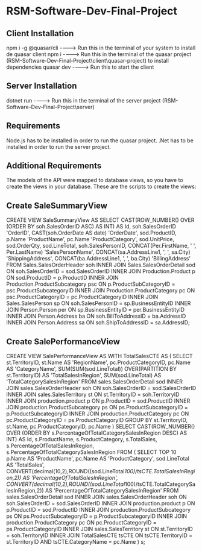 # RSM-Software-Dev-Final-Project

## Client Installation
npm i -g @quasar/cli ----> Run this in the terminal of your system to install de quasar client
npm i ----> Run this in the terminal of the quasar project (RSM-Software-Dev-Final-Project\client\quasar-project) to install dependencies
quasar dev ----> Run this to start the client

## Server Installation
dotnet run ----> Run this in the terminal of the server project (RSM-Software-Dev-Final-Project\server)

## Requirements
Node.js has to be installed in order to run the quasar project.
.Net has to be installed in order to run the server project.

## Additional Requirements
The models of the API were mapped to database views, so you have to create the views in your database. These are the scripts to create the views:

## Create SaleSummaryView
CREATE VIEW SaleSummaryView
AS
SELECT
CAST(ROW_NUMBER() OVER (ORDER BY soh.SalesOrderID ASC) AS INT) AS Id,
soh.SalesOrderID 'OrderID', CAST(soh.OrderDate AS date) 'OrderDate', sod.ProductID, p.Name 'ProductName', pc.Name 'ProductCategory',
sod.UnitPrice, sod.OrderQty, sod.LineTotal, soh.SalesPersonID, CONCAT(Per.FirstName, ' ', Per.LastName) 'SalesPersonName',
CONCAT(sa.AddressLine1, ', ', sa.City) 'ShippingAddress',
CONCAT(ba.AddressLine1, ', ', ba.City) 'BillingAddress'
FROM Sales.SalesOrderHeader soh
INNER JOIN
	Sales.SalesOrderDetail sod ON soh.SalesOrderID = sod.SalesOrderID 
INNER JOIN
	Production.Product p ON sod.ProductID = p.ProductID 
INNER JOIN
	Production.ProductSubcategory psc ON p.ProductSubCategoryID = psc.ProductSubcategoryID
INNER JOIN
	Production.ProductCategory pc ON psc.ProductCategoryID = pc.ProductCategoryID
INNER JOIN
	Sales.SalesPerson sp ON soh.SalesPersonID = sp.BusinessEntityID
INNER JOIN
	Person.Person per ON sp.BusinessEntityID = per.BusinessEntityID
INNER JOIN
	Person.Address ba ON soh.BillToAddressID = ba.AddressID
INNER JOIN 
	Person.Address sa ON soh.ShipToAddressID = sa.AddressID;

## Create SalePerformanceView
CREATE VIEW SalePerformanceView
AS
WITH TotalSalesCTE
AS
(
    SELECT 
        st.TerritoryID, 
        st.Name AS 'RegionName', 
        pc.ProductCategoryID, 
        pc.Name AS 'CategoryName', 
        SUM(SUM(sod.LineTotal)) OVER(PARTITION BY st.TerritoryID) AS 'TotalSalesInRegion',
        SUM(sod.LineTotal) AS 'TotalCategorySalesInRegion'
    FROM 
        sales.SalesOrderDetail sod
    INNER JOIN 
        sales.SalesOrderHeader soh ON soh.SalesOrderID = sod.SalesOrderID
    INNER JOIN 
        sales.SalesTerritory st ON st.TerritoryID = soh.TerritoryID
    INNER JOIN 
        production.product p ON p.ProductID = sod.ProductID
    INNER JOIN 
        production.ProductSubcategory ps ON ps.ProductSubcategoryID = p.ProductSubcategoryID
    INNER JOIN 
        production.ProductCategory pc ON pc.ProductCategoryID = ps.ProductCategoryID
    GROUP BY 
        st.TerritoryID, st.Name, pc.ProductCategoryID, pc.Name
)
SELECT 
    CAST(ROW_NUMBER() OVER (ORDER BY s.PercentageOfTotalCategorySalesInRegion DESC) AS INT) AS Id,
    s.ProductName, 
    s.ProductCategory, 
    s.TotalSales,
    s.PercentageOfTotalSalesInRegion,
    s.PercentageOfTotalCategorySalesInRegion
FROM 
(
    SELECT TOP 10
        p.Name AS 'ProductName', 
        pc.Name AS 'ProductCategory', 
        sod.LineTotal AS 'TotalSales',
        CONVERT(decimal(10,2),ROUND((sod.LineTotal*100)/tsCTE.TotalSalesInRegion,2)) AS 'PercentageOfTotalSalesInRegion',
        CONVERT(decimal(10,2),ROUND((sod.LineTotal*100)/tsCTE.TotalCategorySalesInRegion,2)) AS 'PercentageOfTotalCategorySalesInRegion'
    FROM 
        sales.SalesOrderDetail sod
    INNER JOIN 
        sales.SalesOrderHeader soh ON soh.SalesOrderID = sod.SalesOrderID
    INNER JOIN 
        production.product p ON p.ProductID = sod.ProductID
    INNER JOIN 
        production.ProductSubcategory ps ON ps.ProductSubcategoryID = p.ProductSubcategoryID
    INNER JOIN 
        production.ProductCategory pc ON pc.ProductCategoryID = ps.ProductCategoryID
    INNER JOIN 
        sales.SalesTerritory st ON st.TerritoryID = soh.TerritoryID
    INNER JOIN 
        TotalSalesCTE tsCTE ON tsCTE.TerritoryID = st.TerritoryID AND tsCTE.CategoryName = pc.Name
) s;
